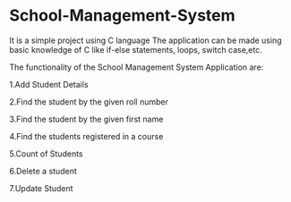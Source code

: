 # School-Management-System

It is a simple project using C language
The application can be made using basic knowledge of C like if-else statements, loops, switch case,etc.

The functionality of the School Management System Application are:

1.Add Student Details

2.Find the student by the given roll number

3.Find the student by the given first name

4.Find the students registered in a course

5.Count of Students

6.Delete a student

7.Update Student
